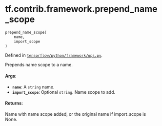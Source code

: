 <div itemscope itemtype="http://developers.google.com/ReferenceObject">
<meta itemprop="name" content="tf.contrib.framework.prepend_name_scope" />
</div>

# tf.contrib.framework.prepend_name_scope

``` python
prepend_name_scope(
    name,
    import_scope
)
```



Defined in [`tensorflow/python/framework/ops.py`](https://www.tensorflow.org/code/tensorflow/python/framework/ops.py).

Prepends name scope to a name.

#### Args:

* <b>`name`</b>: A `string` name.
* <b>`import_scope`</b>: Optional `string`. Name scope to add.


#### Returns:

  Name with name scope added, or the original name if import_scope
  is None.